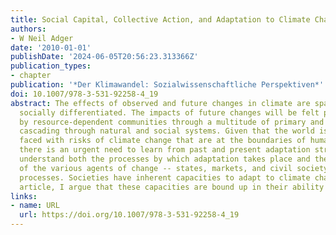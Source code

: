```yaml
---
title: Social Capital, Collective Action, and Adaptation to Climate Change
authors:
- W Neil Adger
date: '2010-01-01'
publishDate: '2024-06-05T20:56:23.313366Z'
publication_types:
- chapter
publication: '*Der Klimawandel: Sozialwissenschaftliche Perspektiven*'
doi: 10.1007/978-3-531-92258-4_19
abstract: The effects of observed and future changes in climate are spatially and
  socially differentiated. The impacts of future changes will be felt particularly
  by resource-dependent communities through a multitude of primary and secondary effects
  cascading through natural and social systems. Given that the world is increasingly
  faced with risks of climate change that are at the boundaries of human experience3,
  there is an urgent need to learn from past and present adaptation strategies to
  understand both the processes by which adaptation takes place and the limitations
  of the various agents of change -- states, markets, and civil society -- in these
  processes. Societies have inherent capacities to adapt to climate change. In this
  article, I argue that these capacities are bound up in their ability to act collectively.
links:
- name: URL
  url: https://doi.org/10.1007/978-3-531-92258-4_19
---
```

